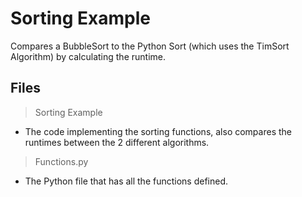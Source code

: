# Sorting Example
Compares a BubbleSort to the Python Sort (which uses the TimSort Algorithm) by calculating the runtime.

## Files

> Sorting Example
- The code implementing the sorting functions, also compares the runtimes between the 2 different algorithms.

> Functions.py
- The Python file that has all the functions defined.
